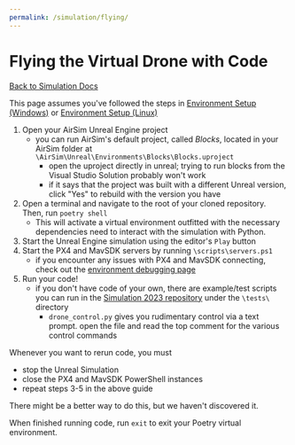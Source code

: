 ```yaml
---
permalink: /simulation/flying/
---
```


# Flying the Virtual Drone with Code

[Back to Simulation Docs](/docs/simulation/)

This page assumes you've followed the steps in [Environment Setup (Windows)](/docs/simulation/install/windows) or [Environment Setup (Linux)](/docs/simulation/install/linux)

1. Open your AirSim Unreal Engine project
    - you can run AirSim's default project, called *Blocks*, located in your AirSim folder at `\AirSim\Unreal\Environments\Blocks\Blocks.uproject`
        - open the uproject directly in unreal; trying to run blocks from the Visual Studio Solution probably won't work
        - if it says that the project was built with a different Unreal version, click "Yes" to rebuild with the version you have
2. Open a terminal and navigate to the root of your cloned repository. Then, run `poetry shell`
    - This will activate a virtual environment outfitted with the necessary dependencies need to interact with the simulation with Python.
3. Start the Unreal Engine simulation using the editor's `Play` button
4. Start the PX4 and MavSDK servers by running `\scripts\servers.ps1`
    - if you encounter any issues with PX4 and MavSDK connecting, check out the [environment debugging page](/docs/simulation/environment-debug/windows)
5. Run your code!
    - if you don't have code of your own, there are example/test scripts you can run in the [Simulation 2023 repository](https://github.com/MissouriMRR/Simulation-2023) under the `\tests\` directory
        - `drone_control.py` gives you rudimentary control via a text prompt. open the file and read the top comment for the various control commands

Whenever you want to rerun code, you must
- stop the Unreal Simulation
- close the PX4 and MavSDK PowerShell instances
- repeat steps 3-5 in the above guide

There might be a better way to do this, but we haven't discovered it.

When finished running code, run `exit` to exit your Poetry virtual environment.

